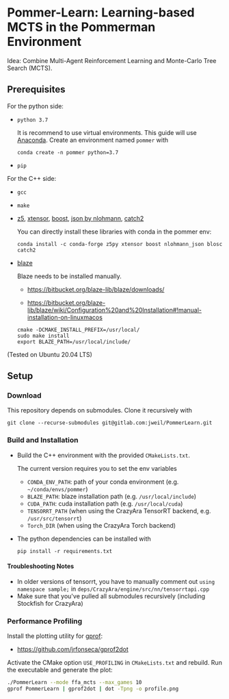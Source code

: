 # Pommer-Learn: Learning-based MCTS in the Pommerman Environment

Idea: Combine Multi-Agent Reinforcement Learning and Monte-Carlo Tree Search (MCTS).

## Prerequisites

For the python side:

* `python 3.7` 

    It is recommend to use virtual environments. This guide will use [Anaconda](https://www.anaconda.com/). Create an environment named `pommer` with

    ```
    conda create -n pommer python=3.7
    ```

* `pip`

For the C++ side:

* `gcc`

* `make`

* [z5](https://github.com/constantinpape/z5), [xtensor](https://github.com/xtensor-stack/xtensor), [boost](boost.org), [json by nlohmann](https://github.com/nlohmann/json/), [catch2](https://github.com/catchorg/Catch2)

    You can directly install these libraries with conda in the pommer env:

    ```
    conda install -c conda-forge z5py xtensor boost nlohmann_json blosc catch2
    ```

* [blaze](https://bitbucket.org/blaze-lib/blaze/src/master/)

    Blaze needs to be installed manually.

    * https://bitbucket.org/blaze-lib/blaze/downloads/

    * https://bitbucket.org/blaze-lib/blaze/wiki/Configuration%20and%20Installation#!manual-installation-on-linuxmacos

    ```
    cmake -DCMAKE_INSTALL_PREFIX=/usr/local/
    sudo make install
    export BLAZE_PATH=/usr/local/include/
    ```

(Tested on Ubuntu 20.04 LTS)

## Setup

### Download

This repository depends on submodules. Clone it recursively with

```
git clone --recurse-submodules git@gitlab.com:jweil/PommerLearn.git
```

### Build and Installation

* Build the C++ environment with the provided `CMakeLists.txt`.

    The current version requires you to set the env variables
    
    * `CONDA_ENV_PATH`: path of your conda environment (e.g. `~/conda/envs/pommer`)
    * `BLAZE_PATH`: blaze installation path (e.g. `/usr/local/include`)
    * `CUDA_PATH`: cuda installation path (e.g. `/usr/local/cuda`)
    * `TENSORRT_PATH` (when using the CrazyAra TensorRT backend, e.g. `/usr/src/tensorrt`)
    * `Torch_DIR` (when using the CrazyAra Torch backend)

* The python dependencies can be installed with

    ```
    pip install -r requirements.txt
    ```


#### Troubleshooting Notes
* In older versions of tensorrt, you have to manually comment out `using namespace sample;` in `deps/CrazyAra/engine/src/nn/tensorrtapi.cpp`
* Make sure that you've pulled all submodules recursively (including Stockfish for CrazyAra)

### Performance Profiling 

Install the plotting utility for [gprof](https://ftp.gnu.org/old-gnu/Manuals/gprof-2.9.1/html_mono/gprof.html):
* https://github.com/jrfonseca/gprof2dot

Activate the CMake option `USE_PROFILING` in `CMakeLists.txt` and rebuild.
Run the executable and generate the plot:
```bash
./PommerLearn --mode ffa_mcts --max_games 10
gprof PommerLearn | gprof2dot | dot -Tpng -o profile.png
```


